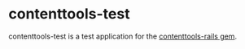 # contenttools-test

contenttools-test is a test application for the [contenttools-rails gem](https://github.com/kayzee/contenttools-rails).